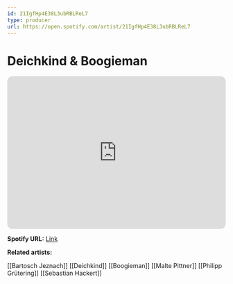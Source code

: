 ```yaml
---
id: 21IgfHp4E38L3ubRBLReL7
type: producer
url: https://open.spotify.com/artist/21IgfHp4E38L3ubRBLReL7
---
```

# Deichkind & Boogieman

<iframe style="border-radius:12px" src="https://open.spotify.com/embed/artist/21IgfHp4E38L3ubRBLReL7" width="100%" height="352" frameBorder="0" allowfullscreen="" allow="autoplay; clipboard-write; encrypted-media; fullscreen; picture-in-picture" loading="lazy"></iframe>

**Spotify URL:** [Link](https://open.spotify.com/artist/21IgfHp4E38L3ubRBLReL7)

**Related artists:**

[[Bartosch Jeznach]]
[[Deichkind]]
[[Boogieman]]
[[Malte Pittner]]
[[Philipp Grütering]]
[[Sebastian Hackert]]
